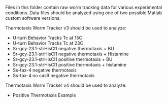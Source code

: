 Files in this folder contain raw worm tracking data for various experimental conditions. Data files should be analyzed using one of two possible Matlab custom software versions. 

Thermotaxis Worm Tracker v3 should be used to analyze:  

  - U-turn Behavior Tracks Tc at 15C 
  - U-turn Behavior Tracks Tc at 23C 
  - Sr-gcy-23.1-strHisCl1 negative thermotaxis + BU
  - Sr-gcy-23.1-strHisCl1 negative thermotaxis + Histamine
  - Sr-gcy-23.1-strHisCl1 positive thermotaxis + BU
  - Sr-gcy-23.1-strHisCl1 positive thermotaxis + histamine
  - Ss-tax-4 negative thermotaxis
  - Ss-tax-4 no cas9 negative thermotaxis


Thermotaxis Worm Tracker v4 should be used to analyze:  

  - Positive Thermotaxis Example